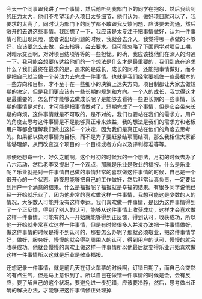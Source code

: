 今天一个同事跟我讲了一个事情，然后他听到我部门下的同学在抱怨，然后我给到的压力太大，他们不希望我介入项目太多细节，他们认为，做好项目就可以了，我要求的太高了。同时认为部门下的同学都不敢跟我反馈问题，应该要去沟通，然后敞开的去讲这些事情。我回想了一下，我应该是太专注于把事情做好，认为一件事情可能出现风险，或者说出现问题的时候，我就会去介入，我觉得哪一点做的不够好，应该要怎么去做，会去指导，会去要求。但可能忽略了下面同学对项目工期，对暗示交互啊，对对项目结项等等的一些担忧。的确，我应该找他们在深入的沟通一下。我可能会想要传达给他们的一个想法是什么才是最重要的，我们到底在追求什么？我们最终在最求的是，追求的是成长，成长的同时，还能把事情做好，而不是把自己就当做一个劳动力去完成一件事情。也就是我们经常要抓住一些最根本的一些方向和目标，才不至于在一些细小的决策上迷失方向。项目制都让大家去做短期的决定，但是我们更应该有一些长期的规划和方向。一个人的成长，我觉得这才是最重要的，怎么样才能够去做成长呢？是能够去看待一些更长期的一些事情，长期的事情是对的，才可能是把事情做对了。短期完成了一个事情，但是它会带来长期的麻烦，这件事情就是不可取的，是不对的，我们也要站在我们的需求方，用户的角度去思考这件事情是不是能够真正带来效益，我的想法是我们的需求方和老板用户等都会理解我们做出这样一个决定，因为我们是真正站在他们的角度去思考的。如果都以做对事情为目标，而不是为了要赶紧结项而结项，那么我相信大家都能够理解，从而改变这个项目的一个目标或者方向以及评判标准等等。


顺便还想寄一个，好久之前啊，这个月初的时候我的一个想法，月初的时候去办了八六活动，然后老李又提出了一个观点，那就是乐业是敬业的福报。什么是乐业呢？乐业就是对一件事情自己做的事情非常的喜欢做这件事情的时候，自己是一个很开心的一个状态。静夜思能够把自己的工作做好，然后非常认真负责，一定要给到用户一个满意的结果。什么是福报呢？福报就是幸福的结果。有很多同学说他已经一开始就乐业了，因为他非常的喜欢做这样一件事情，我想可能这是少数的人的情况，大多数人可能并没有这样幸运。我们喜欢做一件事情，是因为这件事情得到了一个正反馈，得到了别人的认可，能够从这件事情上收获成功，这样才会喜欢做这样一件事情。可能有的人一开始就能够得到正反馈，得到认可，收获成功，所以他一开始就非常喜欢这样一件事情，但是有时候很多人并没办法把一件事情做好，做这件事情的时候是得不到认可的，那要怎么办呢？那就必须敬业，把这件事情学好，做好，服务好，慢慢的就会得到周围人的认可，得到用户的认可，慢慢的就会收获成功。他就会慢慢的喜欢上做这样一件事情所以他最后就变得乐业开始喜欢做这样一件事情所以这就是乐业是敬业福报。

还想记录一件事情，就是前几天在订火车票的时候啊，订错日期了，而自己会突然的有点生气，但是马上意识到了。所以自己在做错一件事情的时候是会，会有反应，要了解自己的这个状况，要避免进一步犯错，应该要冷静，然后，思考做出正确的解决办法，才能够把这件事情修正处理掉
